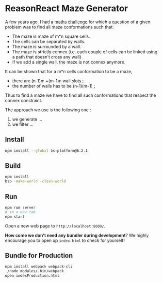 # ReasonReact Maze Generator

A few years ago, I had a [maths challenge](https://tfjm.org) for which a question of a given problem was to find all maze conformations such that:
* The maze is maze of m*n square cells.
* The cells can be separated by walls.
* The maze is surrounded by a wall.
* The maze is strictly connex (i.e. each couple of cells can be linked using a path that doesn't cross any wall)
* If we add a single wall, the maze is not connex anymore.

It can be shown that for a m*n cells conformation to be a maze, 

* there are (n-1)m +(m-1)n wall slots ;
* the number of walls has to be (n-1)(m-1) ;

Thus to find a maze we have to find all such conformations that respect the connex constraint.

The approach we use is the following one :

1. we generate ...
2. we filter ...

## Install

```sh
npm install --global bs-platform@6.2.1
```

## Build

```sh
npm install
bsb -make-world -clean-world
```

## Run

```sh
npm run server
# in a new tab
npm start
```

Open a new web page to `http://localhost:8000/`.

**How come we don't need any bundler during development**? We highly encourage you to open up `index.html` to check for yourself!



## Bundle for Production

```sh
npm install webpack webpack-cli
./node_modules/.bin/webpack
open indexProduction.html
```
